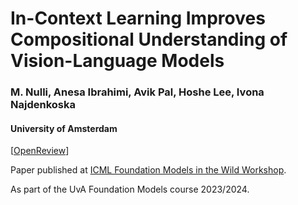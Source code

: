 # In-Context Learning Improves Compositional Understanding of Vision-Language Models

### M. Nulli, Anesa Ibrahimi, Avik Pal, Hoshe Lee, Ivona Najdenkoska
#### University of Amsterdam

[[OpenReview](https://openreview.net/forum?id=AoqRlc4lrv)]

Paper published at [ICML Foundation Models in the Wild Workshop](https://icml-fm-wild.github.io/). 



As part of the UvA Foundation Models course 2023/2024. 
